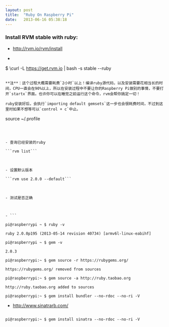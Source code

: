 ```yaml
---
layout: post
title:  "Ruby On Raspberry Pi"
date:   2013-06-16 05:38:18
---
```


### Install RVM stable with ruby:



- http://rvm.io/rvm/install



- ```

$ \curl -L https://get.rvm.io | bash -s stable --ruby

```

**注**：这个过程大概需要耗费`2小时`以上！编译ruby源代码，以及安装需要花相当长的时间，CPU一直会在90%以上，所以在安装过程中不要让你的Raspberry Pi做别的事情，不要打开`startx`界面。也许你可以在睡觉之前运行这个命令，rvm会帮你搞定一切！

ruby安装好后，会执行`importing default gemsets`这一步也会很耗费时间，不过到这里时如果不想等可以`control + c`中止。

```

source ~/.profile

```



- 查询已经安装的ruby

```rvm list```



- 设置默认版本

```rvm use 2.0.0 --default```



- 测试是否正确



- ```

pi@raspberrypi ~ $ ruby -v

ruby 2.0.0p195 (2013-05-14 revision 40734) [armv6l-linux-eabihf]

pi@raspberrypi ~ $ gem -v

2.0.3

pi@raspberrypi:~ $ gem source -r https://rubygems.org/

https://rubygems.org/ removed from sources

pi@raspberrypi:~ $ gem source -a http://ruby.taobao.org

http://ruby.taobao.org added to sources

pi@raspberrypi:~ $ gem install bundler --no-rdoc --no-ri -V

```



- http://www.sinatrarb.com/

```

pi@raspberrypi:~ $ gem install sinatra --no-rdoc --no-ri -V

```

